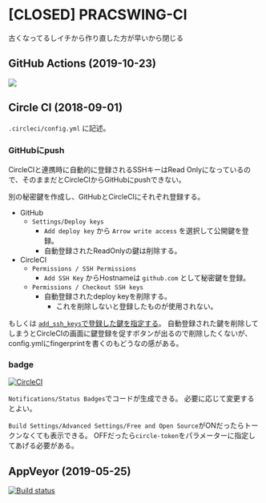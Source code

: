 [CLOSED] PRACSWING-CI
============================================================

古くなってるしイチから作り直した方が早いから閉じる

## GitHub Actions (2019-10-23)

![](https://github.com/irof/practiswing-ci/workflows/Java%20CI/badge.svg)

## Circle CI (2018-09-01)

`.circleci/config.yml` に記述。


### GitHubにpush

CircleCIと連携時に自動的に登録されるSSHキーはRead Onlyになっているので、そのままだとCircleCIからGitHubにpushできない。

別の秘密鍵を作成し、GitHubとCircleCIにそれぞれ登録する。

- GitHub
  - `Settings/Deploy keys`
    - `Add deploy key` から `Arrow write access` を選択して公開鍵を登録。
    - 自動登録されたReadOnlyの鍵は削除する。
- CircleCI
  - `Permissions / SSH Permissions`
    - `Add SSH Key` からHostnameは `github.com` として秘密鍵を登録。
  - `Permissions / Checkout SSH keys`
    - 自動登録されたdeploy keyを削除する。
      - これを削除しないと登録したものが使用されない。

もしくは [`add_ssh_keys`で登録した鍵を指定する](https://github.com/irof/practiswing-ci/blob/34ec5b357b99a61c65f87a0d699a4cc8183b8992/.circleci/config.yml#L7-L9)。
自動登録された鍵を削除してしまうとCircleCIの画面に鍵登録を促すボタンが出るので削除したくないが、config.ymlにfingerprintを書くのもどうなの感がある。

### badge

[![CircleCI](https://circleci.com/gh/irof/practiswing-ci.svg?style=svg)](https://circleci.com/gh/irof/practiswing-ci)

`Notifications/Status Badges`でコードが生成できる。
必要に応じて変更するとよい。

`Build Settings/Advanced Settings/Free and Open Source`がONだったらトークンなくても表示できる。
OFFだったら`circle-token`をパラメーターに指定してあげる必要がある。

## AppVeyor (2019-05-25)

[![Build status](https://ci.appveyor.com/api/projects/status/eailckd07qhjm7q9?svg=true)](https://ci.appveyor.com/project/irof/practiswing-ci)

